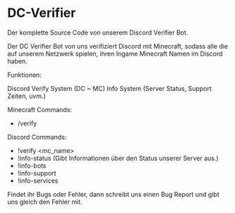 # DC-Verifier

Der komplette Source Code von unserem Discord Verifier Bot.

Der DC Verifier Bot von uns verifiziert Discord mit Minecraft, sodass alle die auf unserem Netzwerk spielen, ihren Ingame Minecraft Namen im Discord haben.

Funktionen:

Discord Verify System (DC ~ MC)
Info System (Server Status, Support Zeiten, uvm.)

Minecraft Commands:
- /verify

Discord Commands:
- !verify <mc_name>
- !info-status (Gibt Informationen über den Status unserer Server aus.)
- !info-bots
- !info-support
- !info-services

Findet ihr Bugs oder Fehler, dann schreibt uns einen Bug Report und gibt uns gleich den Fehler mit.
